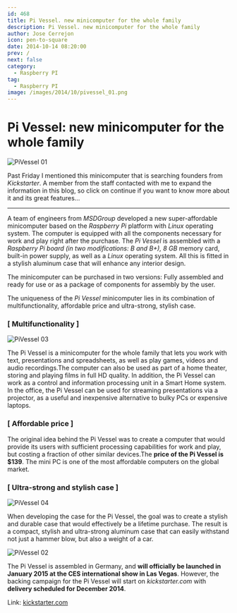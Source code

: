 ```yaml
---
id: 468
title: Pi Vessel. new minicomputer for the whole family
description: Pi Vessel. new minicomputer for the whole family
author: Jose Cerrejon
icon: pen-to-square
date: 2014-10-14 08:20:00
prev: /
next: false
category:
  - Raspberry PI
tag:
  - Raspberry PI
image: /images/2014/10/pivessel_01.png
---
```


# Pi Vessel: new minicomputer for the whole family

![PiVessel 01](/images/2014/10/pivessel_01.png)

Past Friday I mentioned this minicomputer that is searching founders from *Kickstarter*. A member from the staff contacted with me to expand the information in this blog, so click on continue if you want to know more about it and its great features...

- - -
A team of engineers from *MSDGroup* developed a new super-affordable minicomputer based on the *Raspberry Pi* platform with *Linux* operating system. The computer is equipped with all the components necessary for work and play right after the purchase. The *Pi Vessel* is assembled with a *Raspberry Pi board (in two modifications: B and B+), 8 GB* memory card, built-in power supply, as well as a *Linux* operating system. All this is fitted in a stylish aluminum case that will enhance any interior design.

The minicomputer can be purchased in two versions: Fully assembled and ready for use or as a package of components for assembly by the user.

The uniqueness of the *Pi Vessel* minicomputer lies in its combination of multifunctionality, affordable price and ultra-strong, stylish case.

### [ Multifunctionality ]

![PiVessel 03](/images/2014/10/pivessel_03.png)

The Pi Vessel is a minicomputer for the whole family that lets you work with text, presentations and spreadsheets, as well as play games, videos and audio recordings.The computer can also be used as part of a home theater, storing and playing films in full HD quality. In addition, the Pi Vessel can work as a control and information processing unit in a Smart Home system. In the office, the Pi Vessel can be used for streaming presentations via a projector, as a useful and inexpensive alternative to bulky PCs or expensive laptops.  

### [ Affordable price ]

The original idea behind the Pi Vessel was to create a computer that would provide its users with sufficient processing capabilities for work and play, but costing a fraction of other similar devices.The **price of the Pi Vessel is $139**. The mini PC is one of the most affordable computers on the global market.

### [ Ultra-strong and stylish case ]

![PiVessel 04](/images/2014/10/pivessel_04.png)

When developing the case for the Pi Vessel, the goal was to create a stylish and durable case that would effectively be a lifetime purchase. The result is a compact, stylish and ultra-strong aluminum case that can easily withstand not just a hammer blow, but also a weight of a car.

![PiVessel 02](/images/2014/10/pivessel_02.png)

The Pi Vessel is assembled in Germany, and **will officially be launched in January 2015 at the CES international show in Las Vegas**. However, the backing campaign for the Pi Vessel will start on *kickstarter.com* with **delivery scheduled for December 2014**.

Link: [kickstarter.com](https://www.kickstarter.com/projects/2000314193/pi-vessel-stylish-super-affordable-minicomputer)